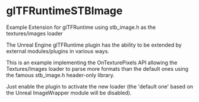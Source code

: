 # glTFRuntimeSTBImage
Example Extension for glTFRuntime using stb_image.h as the textures/images loader

The Unreal Engine glTFRuntime plugin has the ability to be extended by external modules/plugins in various ways.

This is an example implementing the OnTexturePixels API allowing the Textures/Images loader to parse more formats than the default ones using the famous stb_image.h header-only library.

Just enable the plugin to activate the new loader (the 'default one' based on the Unreal ImageWrapper module will be disabled).
